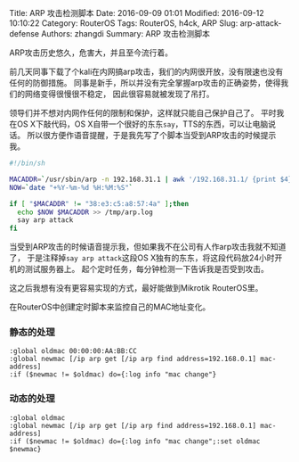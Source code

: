 Title: ARP 攻击检测脚本
Date: 2016-09-09 01:01
Modified: 2016-09-12 10:10:22
Category: RouterOS
Tags: RouterOS, h4ck, ARP
Slug: arp-attack-defense
Authors: zhangdi
Summary: ARP 攻击检测脚本

ARP攻击历史悠久，危害大，并且至今流行着。

前几天同事下载了个kali在内网搞arp攻击，我们的内网很开放，没有限速也没有任何的防御措施。
同事是新手，所以并没有完全掌握arp攻击的正确姿势，使得我们的网络变得很慢很不稳定，
因此很容易就被发现了吊打。

领导们并不想对内网作任何的限制和保护，这样就只能自己保护自己了。
平时我在OS X下敲代码，OS X自带一个很好的东东`say`，TTS的东西，可以让电脑说话。
所以很方便作语音提醒，于是我先写了个脚本当受到ARP攻击的时候提示我。

```bash
#!/bin/sh                                                                                                               

MACADDR=`/usr/sbin/arp -n 192.168.31.1 | awk '/192.168.31.1/ {print $4}'`
NOW=`date "+%Y-%m-%d %H:%M:%S"`

if [ "$MACADDR" != "38:e3:c5:a8:57:4a" ];then
  echo $NOW $MACADDR >> /tmp/arp.log
  say arp attack
fi
```

当受到ARP攻击的时候语音提示我，但如果我不在公司有人作arp攻击我就不知道了，
于是注释掉`say arp attack`这段OS X独有的东东，将这段代码放24小时开机的测试服务器上。
起个定时任务，每分钟检测一下告诉我是否受到攻击。

这之后我想有没有更容易实现的方式，最好能做到Mikrotik RouterOS里。

在RouterOS中创建定时脚本来监控自己的MAC地址变化。

### 静态的处理

```
:global oldmac 00:00:00:AA:BB:CC
:global newmac [/ip arp get [/ip arp find address=192.168.0.1] mac-address]
:if ($newmac != $oldmac) do={:log info "mac change"}
```

### 动态的处理
```
:global oldmac
:global newmac [/ip arp get [/ip arp find address=192.168.0.1] mac-address]
:if ($newmac != $oldmac) do={:log info "mac change";:set oldmac $newmac}
```
